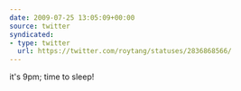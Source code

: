 ```yaml
---
date: 2009-07-25 13:05:09+00:00
source: twitter
syndicated:
- type: twitter
  url: https://twitter.com/roytang/statuses/2836868566/
---
```


it's 9pm; time to sleep!